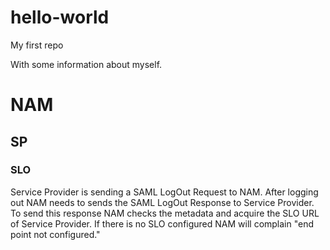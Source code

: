 # hello-world
My first repo

With some information about myself.

# NAM
## SP
### SLO
Service Provider is sending a SAML LogOut Request to NAM. After logging out NAM needs to sends the SAML LogOut Response to Service Provider. To send this response NAM checks the metadata and acquire the SLO URL of Service Provider. If there is no SLO configured NAM will complain "end point not configured."
